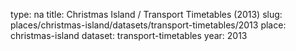 type: na
title: Christmas Island / Transport Timetables (2013)
slug: places/christmas-island/datasets/transport-timetables/2013
place: christmas-island
dataset: transport-timetables
year: 2013
